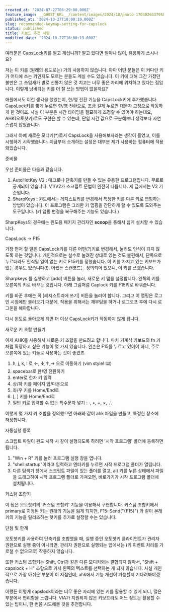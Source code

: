 ```yaml
---
created_at: '2024-07-27T06:29:00.000Z'
feature_image: __GHOST_URL__/content/images/2024/10/photo-1704026437958-af660fe081bb.jpeg
published_at: '2024-10-27T10:00:19.000Z'
slug: recommended-keymap-setting-for-capslock
status: published
title: 키보드 추천 세팅
modified_date: '2024-10-27T10:00:19.000Z'
---
```


여러분은 CapsLock키를 알고 계십니까? 알고 있다면 얼마나 많이, 유용하게 쓰시나요?

저는 이 키를 (원래의 용도로는) 거의 사용하지 않습니다. 아마 어떤 분들은 이 커다란 키가 어디에 쓰는 키인지도 모르는 분들도 계실 수도 있습니다. 이 키에 대해 그간 가졌던 불만은 그 쓰임새가 별로 신통치 않은 것 치고는 너무 좋은 자리에 위치하고 있다는 점입니다. 이렇게 낭비되는 키를 더 잘 쓰는 방법이 없을까요?

애플에서도 이런 생각을 했었는지, 한/영 전환 기능을 CapsLock키에 추가했습니다. CapsLock키를 짧게 누르면 한/영 전환으로, 조금 길게 누르면 대문자 고정으로 작동하게 한 것이죠. 사실 이 부분은 시간 타이밍을 절묘하게 조정할 수 있어야 하는데요, AHK(오토핫키)로도 구현은 할 수 있는데, 단일 시간 값으로 구분해보니 생각보다 자연스럽지 않았습니다. 

그래서 아예 새로운 모디키(*)로서 CapsLock을 사용해보자라는 생각이 들었고, 이를 시행하기 시작했습니다. 지금부터 소개하는 설정은 대부분 제가 사용하는 컴퓨터에 적용돼있습니다.  

준비물

우선 준비물은 다음과 같습니다. 

1. AutoHotKey V2 : 매크로나 단축키를 만들 수 있는 유용한 프로그램입니다. 무료로 공개되어 있습니다. V1/V2가 스크립트 문법이 완전히 다릅니다. 제 글에서는 V2 기준입니다. 
2. SharpKeys : 윈도에서는 레지스트리를 변경해서 특정한 키를 다른 키로 맵핑하는 방법이 있습니다. 이 프로그램은 그러한 키 맵핑을 간단하게 할 수 있도록 도와주는 도구입니다. (키 맵핑 변경을 복구해주는 기능도 있습니다.)

SharpKeys의 경우에는 윈도용 패키지 관리자인 **scoop**을 통해서 쉽게 설치할 수 있습니다.

CapsLock → F15

가장 먼저 할 일은 CapsLock키를 다른 어떤(?)키로 변경해서, 눌러도 인식이 되지 않도록 하는 것입니다. 개인적으로는 실수로 눌려진 상태로 있는 것도 불편해서, 단독으로 누르더라도 인식될 일이 없는 키로 F15키를 정했습니다. 이 키를 가지고 있는 키보드가 있는 경우도 있습니다(!). 어쨌든 스캔코드는 정의되어 있으니, 이 키를 쓰겠습니다.

Sharpkeys 를 실행하고 [add] 버튼을 눌러, 새로운 키 맵을 설정합니다. 왼쪽의 키를 오른쪽의 키로 바꾸는 것입니다. 아래 그림처럼 Caplock 키를 F15키로 바꿔줍니다.

키를 바꾼 후에는 꼭 [레지스트리에 쓰기] 버튼을 눌러야 합니다. 그리고 이 맵핑은 로그인 시점에만 불러오기 때문에, 적용을 위해서는 재부팅을 하거나 로그오프 후에 다시 로그온을 해야합니다.

다시 윈도로 돌아오게 되면 더 이상 CapsLock키가 작동하지 않게 됩니다. 

새로운 키 조합 만들기

이제 AHK를 사용해서 새로운 키 조합을 만드려고 합니다.  마치 기계식 키보드의 fn 키처럼 확장하고 싶은 기능이 몇 가지 있습니다. 왼손은 F15를 누르고 있어야 하니, 주로 오른쪽에 있는 키들로 사용하는 것이 좋겠죠.

1. h, j, k, l 로 ←, ↓,↑,→ 으로 이동하기 (vim style! ⌨️)
2. spacebar로 한/영 전환하기
3. enter로 한자 키 입력
4. 상/하 키를 페이지 업/다운으로
5. 좌/우 키를 Home/End로
6. [, ] 키를 Home/End로
7. 일반 키로 입력할 수 없는 특수문자 넣기 : ·, •, ÷, ×, ∴ 

이렇게 몇 가지 키 조합을 정의했으면 아래와 같이 ahk 파일을 만들고, 특정한 장소에 저장합니다. 

자동실행 등록

스크립트 파일이 윈도 시작 시 같이 실행되도록 하려면 '시작 프로그램' 폴더에 등록하면 됩니다. 

1. "Win + R" 키를 눌러 프로그램 실행 창을 엽니다. 
2. "shell:startup"이라고 입력하고 엔터키를 누르면 시작 프로그램 폴더가 열립니다. 
3. 다른 탐색기 창에서 스크립트 파일이 있는 폴더를 열고, alt 키를 누른 상태에서 파일을 드래그하여 시작 프로그램 폴더로 가져오면, 바로가기가 시작 프로그램 폴더에 설치됩니다. 

커스텀 조합키

이 팁은 오토핫키의 '커스텀 조합키' 기능을 이용해서 구현합니다. 커스텀 조합키에서 primary로 지정된 키는 원래의 기능을 잃게 되지만, F15::Send("{F15}") 와 같이 본래 키의 기능을 릴리즈하는 핫키를 추가로 설정할 수는 있습니다.

단점 및 한계

오토핫키를 사용하여 단축키를 조합했을 때, 실행 중인 오토핫키 클라이언트가 관리자 권한으로 실행 중이 아니라면, 관리자 권한으로 실행되는 앱에서는 (키 이벤트 처리를 가로챌 수 없으므로) 작동하지 않습니다. 

또한 커스텀 조합키는 Shift, Ctrl과 같은 다른 모디키와는 결합되지 않아서, "Shift + capslock + H" 조합으로 커서 왼쪽의 텍스트를 선택하는 게 되지 않습니다. 사실 개인적으로 가장 아쉬운 부분이 이 지점인데, ahk에서 기능 개선이 가능할지 기다려봐야겠습니다. 

어쨌든 이렇게 capslock이라는 너무 좋은 자리에 있는 키를 활용할 수 있게 되니, 많은 부분에서 편리함을 느낍니다. VIA가 지원되지 않은 키보드라도 어느 정도는 활용할 수 있는 팁이니, 한 번쯤 시도해볼 것을 추천합니다.